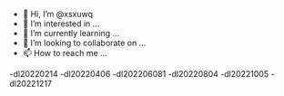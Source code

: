 - 👋 Hi, I’m @xsxuwq
- 👀 I’m interested in ...
- 🌱 I’m currently learning ...
- 💞️ I’m looking to collaborate on ...
- 📫 How to reach me ...

-dl20220214
-dl20220406
-dl202206081
-dl20220804
-dl20221005
-dl20221217

<!---
xsxuwq/xsxuwq is a ✨ special ✨ repository because its `README.md` (this file) appears on your GitHub profile.
You can click the Preview link to take a look at your changes.
--->
